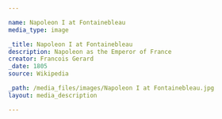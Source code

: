```yaml
--- 

name: Napoleon I at Fontainebleau
media_type: image

_title: Napoleon I at Fontainebleau
description: Napoleon as the Emperor of France
creator: Francois Gerard
_date: 1805
source: Wikipedia

_path: /media_files/images/Napoleon I at Fontainebleau.jpg 
layout: media_description

--- 
```

